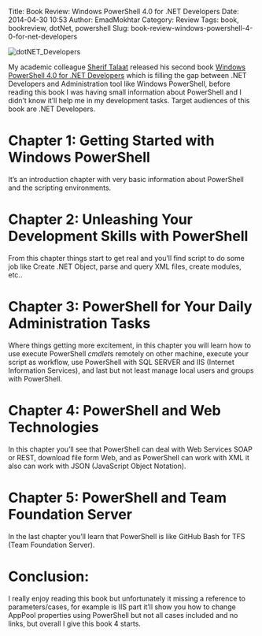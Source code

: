 Title: Book Review: Windows PowerShell 4.0 for .NET Developers
Date: 2014-04-30 10:53
Author: EmadMokhtar
Category: Review
Tags: book, bookreview, dotNet, powershell
Slug: book-review-windows-powershell-4-0-for-net-developers

![dotNET\_Developers]({static}/images/dotNET_Developers.jpg)

My academic colleague [Sherif Talaat](http://www.sheriftalaat.com/)
released his second book [Windows PowerShell 4.0 for .NET
Developers](http://www.packtpub.com/windows-powershell-4-0-for-dotnet-developers/book)
which is filling the gap between .NET Developers and Administration tool
like Windows PowerShell, before reading this book I was having small
information about PowerShell and I didn’t know it’ll help me in my
development tasks. Target audiences of this book are .NET Developers.

# Chapter 1: Getting Started with Windows PowerShell

It’s an introduction chapter with very basic information about
PowerShell and the scripting environments.

# Chapter 2: Unleashing Your Development Skills with PowerShell

From this chapter things start to get real and you’ll find script to do
some job like Create .NET Object, parse and query XML files, create
modules, etc..

# Chapter 3: PowerShell for Your Daily Administration Tasks

Where things getting more excitement, in this chapter you will learn how
to use execute PowerShell *cmdlet*s remotely on other machine, execute
your script as workflow, use PowerShell with SQL SERVER and IIS
(Internet Information Services), and last but not least manage local
users and groups with PowerShell.

# Chapter 4: PowerShell and Web Technologies

In this chapter you’ll see that PowerShell can deal with Web Services
SOAP or REST, download file form Web, and as PowerShell can work with
XML it also can work with JSON (JavaScript Object Notation).

# Chapter 5: PowerShell and Team Foundation Server

In the last chapter you’ll learn that PowerShell is like GitHub Bash for
TFS (Team Foundation Server).

# Conclusion:

I really enjoy reading this book but unfortunately it missing a
reference to parameters/cases, for example is IIS part it’ll show you
how to change AppPool properties using PowerShell but not all cases
included and no links, but overall I give this book 4 starts.
